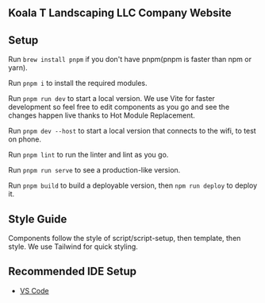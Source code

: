 ## Koala T Landscaping LLC Company Website

## Setup

Run `brew install pnpm` if you don't have pnpm(pnpm is faster than npm or yarn).

Run `pnpm i` to install the required modules.

Run `pnpm run dev` to start a local version. We use Vite for faster development so feel free to edit components as you go and see the changes happen live thanks to Hot Module Replacement.

Run `pnpm dev --host` to start a local version that connects to the wifi, to test on phone.

Run `pnpm lint` to run the linter and lint as you go.

Run `pnpm run serve` to see a production-like version.

Run `pnpm build` to build a deployable version, then `npm run deploy` to deploy it.

## Style Guide

Components follow the style of script/script-setup, then template, then style. We use Tailwind for quick styling.

## Recommended IDE Setup

- [VS Code](https://code.visualstudio.com/)